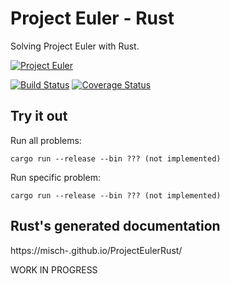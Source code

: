 # Project Euler - Rust

Solving Project Euler with Rust.

[![Project Euler](https://projecteuler.net/profile/Misch.png)](https://projecteuler.net/)

[![Build Status](https://travis-ci.org/Misch-/ProjectEulerRust.png?branch=master)](https://travis-ci.org/Misch-/ProjectEulerRust)
[![Coverage Status](https://coveralls.io/repos/github/Misch-/ProjectEulerRust/badge.svg?branch=master)](https://coveralls.io/github/Misch-/ProjectEulerRust?branch=master)

## Try it out

Run all problems:

```
cargo run --release --bin ??? (not implemented)
```

Run specific problem:

```
cargo run --release --bin ??? (not implemented)
```

## Rust's generated documentation
https://misch-.github.io/ProjectEulerRust/


WORK IN PROGRESS
